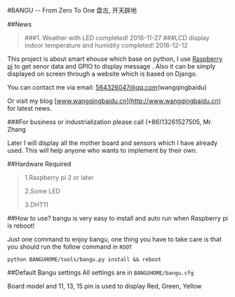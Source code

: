#BANGU -- From Zero To One   盘古, 开天辟地

##News
>###1. Weather with LED completed!                                                                                                  2016-11-27
>###LCD display indoor temperature and humidity completed!                                                     2016-12-12

This project is about smart ehouse which base on python, I use [Raspberry pi](https://www.raspberrypi.org/) to get senor data and GPIO to display message . Also it can be simply displayed on screen through a website which is based on Django.

You can contact me via email: 564326047@qq.com(wangqingbaidu) 

Or visit my blog  [www.wangqingbaidu.cn](http://www.wangqingbaidu.cn) for latest news.

###For business or industrialization please call (+86)13261527505, Mr. Zhang


Later I will display all the mother board and sensors which I have already used. This will help anyone who wants to implement by their own.

##Hardware Required
>1.Raspberry pi 2 or later
>
>2.Some LED
>
>3.DHT11

##How to use?
bangu is very easy to install and auto run when Raspberry pi is reboot!

Just one command to enjoy bangu, one thing you have to take care is that you should run the follow command in  `ROOT`

`python BANGUHOME/tools/bangu.py install && reboot`

##Default Bangu settings
All settings are in `BANGUHOME/bangu.cfg`

Board model and 11, 13, 15 pin is used to display Red, Green, Yellow
